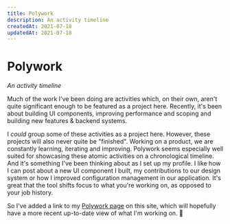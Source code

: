 ```yaml
---
title: Polywork
description: An activity timeline
createdAt: 2021-07-18
updatedAt: 2021-07-18
---
```


# Polywork
_An activity timeline_

Much of the work I've been doing are activities which, on their own, aren't quite significant enough to be featured as a project here. Recently, it's been about building UI components, improving performance and scoping and building new features & backend systems.

I _could_ group some of these activities as a project here. However, these projects will also never quite be "finished". Working on a product, we are constantly learning, iterating and improving. Polywork seems especially well suited for showcasing these atomic activities on a chronological timeline. And it's something I've been thinking about as I set up my profile. I like how I can post about a new UI component I built, my contributions to our design system or how I improved configuration management in our application. It's great that the tool shifts focus to what you're working on, as opposed to your job history.

So I've added a link to my [Polywork page](https://timeline.ramkumar.me/) on this site, which will hopefully have a more recent up-to-date view of what I'm working on. 🤞
